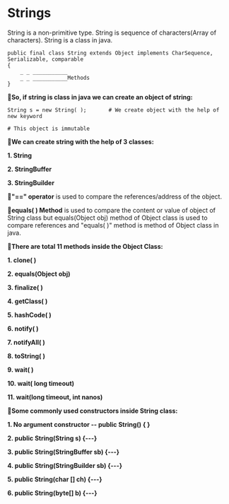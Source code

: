 # Strings
String is a non-primitive type. String is sequence of characters(Array of characters). String is a class in java.

    public final class String extends Object implements CharSequence, Serializable, comparable
    {
        _ _ ___________
        _ _ ___________Methods
    }

**🔸So, if string is class in java we can create an object of string:**

    String s = new String( );       # We create object with the help of new keyword

    # This object is immutable

**🔸We can create string with the help of 3 classes:**

**1. String**

**2. StringBuffer**

**3. StringBuilder**

**🔸"==" operator** is used to compare the references/address of the object.

**🔸equals( ) Method** is used to compare the content or value of object of String class but equals(Object obj) method of Object class is used to compare references and "equals( )" method is method of Object class in java.

**🔸There are total 11 methods inside the Object Class:**

**1. clone( )** 

**2. equals(Object obj)**

**3. finalize( )**

**4. getClass( )**

**5. hashCode( )**

**6. notify( )**

**7. notifyAll( )**

**8. toString( )**

**9. wait( )**

**10. wait( long timeout)**

**11. wait(long timeout, int nanos)**

**🔸Some commonly used constructors inside String class:**

**1. No argument constructor -- public String() { }**

**2. public String(String s) {---}**

**3. public String(StringBuffer sb) {---}**

**4. public String(StringBuilder sb) {---}**

**5. public String(char [] ch) {---}**

**6. public String(byte[] b) {---}**

